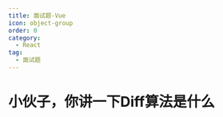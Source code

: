 ```yaml
---
title: 面试题-Vue
icon: object-group
order: 0
category:
  - React
tag:
  - 面试题
---
```


# 小伙子，你讲一下Diff算法是什么
